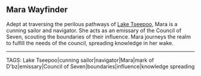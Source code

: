 ## Mara Wayfinder

Adept at traversing the perilous pathways of [Lake Tseepoo](../Places/Lake%20Tseepoo.md), Mara is a cunning sailor and navigator. She acts as an emissary of the Council of Seven, scouting the boundaries of their influence. Mara journeys the realm to fulfill the needs of the council, spreading knowledge in her wake.


---
TAGS: Lake Tseepoo|cunning sailor|navigator|Mara|mark of D'bz|emissary|Council of Seven|boundaries|influence|knowledge spreading

